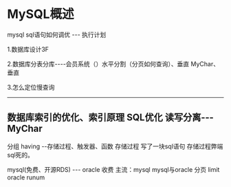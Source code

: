 # MySQL概述

mysql sql语句如何调优 --- 执行计划

1.数据库设计3F

2.数据库分表分库----会员系统（）水平分割（分页如何查询）、垂直
MyChar、垂直

3.怎么定位慢查询

--------
数据库索引的优化、索引原理
SQL优化
读写分离---MyChar
----
分组 having
--存储过程、触发器、函数
存储过程 写了一块sql语句 存储过程弊端 sql死的。

mysql(免费、开源RDS) --- oracle 收费
主流：mysql
mysql与oracle 分页 limit oracle runum
